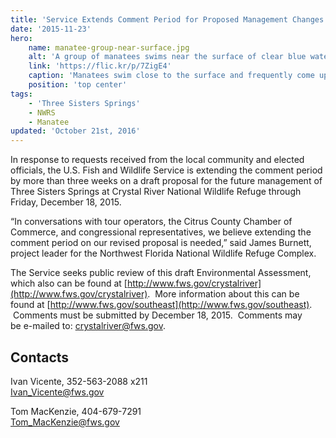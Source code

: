 ```yaml
---
title: 'Service Extends Comment Period for Proposed Management Changes at Three Sisters Springs'
date: '2015-11-23'
hero:
    name: manatee-group-near-surface.jpg
    alt: 'A group of manatees swims near the surface of clear blue water.'
    link: 'https://flic.kr/p/7ZigE4'
    caption: 'Manatees swim close to the surface and frequently come up for air. Photo by Jim Reid, USFWS.'
    position: 'top center'
tags:
    - 'Three Sisters Springs'
    - NWRS
    - Manatee
updated: 'October 21st, 2016'
---
```


In response to requests received from the local community and elected officials, the U.S. Fish and Wildlife Service is extending the comment period by more than three weeks on a draft proposal for the future management of Three Sisters Springs at Crystal River National Wildlife Refuge through Friday, December 18, 2015\.  

“In conversations with tour operators, the Citrus County Chamber of Commerce, and congressional representatives, we believe extending the comment period on our revised proposal is needed,” said James Burnett, project leader for the Northwest Florida National Wildlife Refuge Complex.  

The Service seeks public review of this draft Environmental Assessment, which also can be found at [http://www.fws.gov/crystalriver](http://www.fws.gov/crystalriver).  More information about this can be found at [http://www.fws.gov/southeast](http://www.fws.gov/southeast).  Comments must be submitted by December 18, 2015\.  Comments may be e-mailed to: [crystalriver@fws.gov](mailto:crystalriver@fws.gov?subject=Three%20Sisters%20Springs%20Draft%20Environmental%20Assessment).

## Contacts

Ivan Vicente, 352-563-2088 x211  
Ivan_Vicente@fws.gov

Tom MacKenzie, 404-679-7291  
Tom_MacKenzie@fws.gov

